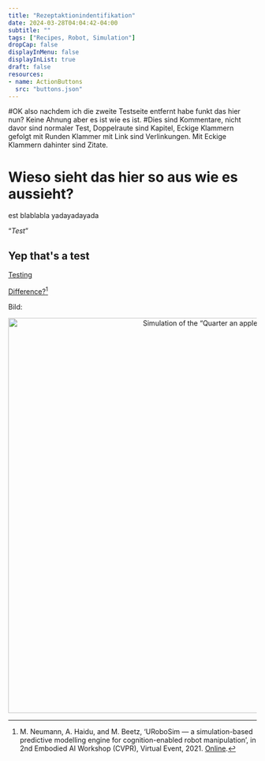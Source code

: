```yaml
---
title: "Rezeptaktionindentifikation"
date: 2024-03-28T04:04:42-04:00
subtitle: ""
tags: ["Recipes, Robot, Simulation"]
dropCap: false
displayInMenu: false
displayInList: true
draft: false
resources:
- name: ActionButtons
  src: "buttons.json"
---
```

#OK also nachdem ich die zweite Testseite entfernt habe funkt das hier nun? Keine Ahnung aber es ist wie es ist.
#Dies sind Kommentare, nicht davor sind normaler Test, Doppelraute sind Kapitel, Eckige Klammern gefolgt mit Runden Klammer mit Link sind Verlinkungen. Mit Eckige Klammern dahinter sind Zitate.
# Wieso sieht das hier so aus wie es aussieht?


est blablabla yadayadayada

“*Test*”

## Yep that's a test

[Testing](https://www.youtube.com)

[Difference?](https://www.youtube.com)[^1]

Bild:

<p align="center">
	<img src="AppleQuarteringComic.png" width="800" alt="Simulation of the “Quarter an apple” task"/><br>
</p>


[^1]: M. Neumann, A. Haidu, and M. Beetz, ‘URoboSim — a simulation-based predictive modelling engine for cognition-enabled robot manipulation’, in 2nd Embodied AI Workshop (CVPR), Virtual Event, 2021. [Online](https://embodied-ai.org/papers/URoboSim.pdf).
